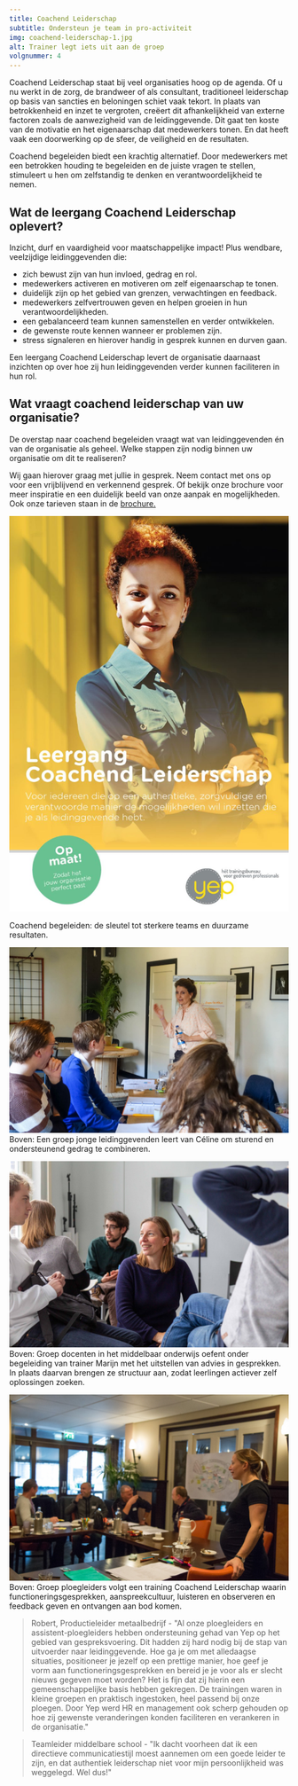 ```yaml
---
title: Coachend Leiderschap
subtitle: Ondersteun je team in pro-activiteit
img: coachend-leiderschap-1.jpg
alt: Trainer legt iets uit aan de groep
volgnummer: 4
---
```


Coachend Leiderschap staat bij veel organisaties hoog op de agenda. Of u nu werkt in de zorg, de brandweer of als consultant, traditioneel leiderschap op basis van sancties en beloningen schiet vaak tekort. In plaats van betrokkenheid en inzet te vergroten, creëert dit afhankelijkheid van externe factoren zoals de aanwezigheid van de leidinggevende. Dit gaat ten koste van de motivatie en het eigenaarschap dat medewerkers tonen. En dat heeft vaak een doorwerking op de sfeer, de veiligheid en de resultaten.

Coachend begeleiden biedt een krachtig alternatief. Door medewerkers met een betrokken houding te begeleiden en de juiste vragen te stellen, stimuleert u hen om zelfstandig te denken en verantwoordelijkheid te nemen.

## Wat de leergang Coachend Leiderschap oplevert?

Inzicht, durf en vaardigheid voor maatschappelijke impact!
Plus wendbare, veelzijdige leidinggevenden die:

- zich bewust zijn van hun invloed, gedrag en rol.
- medewerkers activeren en motiveren om zelf eigenaarschap te tonen.
- duidelijk zijn op het gebied van grenzen, verwachtingen en feedback.
- medewerkers zelfvertrouwen geven en helpen groeien in hun verantwoordelijkheden.
- een gebalanceerd team kunnen samenstellen en verder ontwikkelen.
- de gewenste route kennen wanneer er problemen zijn.
- stress signaleren en hierover handig in gesprek kunnen en durven gaan.

Een leergang Coachend Leiderschap levert de organisatie daarnaast inzichten op over hoe zij hun leidinggevenden verder kunnen faciliteren in hun rol.

## Wat vraagt coachend leiderschap van uw organisatie?

De overstap naar coachend begeleiden vraagt wat van leidinggevenden én van de organisatie als geheel. Welke stappen zijn nodig binnen uw organisatie om dit te realiseren?

Wij gaan hierover graag met jullie in gesprek. Neem contact met ons op voor een vrijblijvend en verkennend gesprek. Of bekijk onze brochure voor meer inspiratie en een duidelijk beeld van onze aanpak en mogelijkheden. Ook onze tarieven staan in de [brochure.](../../Brochure-CL-Yep.pdf)

[![Brochure Talent OntwikkelProgramma Yep Trainingen](./coachend-leiderschap-2.jpg)](../../Brochure-CL-Yep.pdf)

Coachend begeleiden: de sleutel tot sterkere teams en duurzame resultaten.

![Trainer Céline bespreekt met een groep jonge leidinggevenden hoe je als leider sturend en ondersteunend gedrag combineert. ](./coachend-begeleiden-1.jpg) Boven: Een groep jonge leidinggevenden leert van Céline om sturend en ondersteunend gedrag te combineren.

![Trainer Marijn sluit aan bij een LSD gesprek](./communicatie-2.jpg) Boven: Groep docenten in het middelbaar onderwijs oefent onder begeleiding van trainer Marijn met het uitstellen van advies in gesprekken. In plaats daarvan brengen ze structuur aan, zodat leerlingen actiever zelf oplossingen zoeken.

![Groep ploegleiders volgt training coachend begeleiden](./communicatie-3.jpg) Boven: Groep ploegleiders volgt een training Coachend Leiderschap waarin functioneringsgesprekken, aanspreekcultuur, luisteren en observeren en feedback geven en ontvangen aan bod komen.

> Robert, Productieleider metaalbedrijf - "Al onze ploegleiders en assistent-ploegleiders hebben ondersteuning gehad van Yep op het gebied van gespreksvoering. Dit hadden zij hard nodig bij de stap van uitvoerder naar leidinggevende. Hoe ga je om met alledaagse situaties, positioneer je jezelf op een prettige manier, hoe geef je vorm aan functioneringsgesprekken en bereid je je voor als er slecht nieuws gegeven moet worden? Het is fijn dat zij hierin een gemeenschappelijke basis hebben gekregen. De trainingen waren in kleine groepen en praktisch ingestoken, heel passend bij onze ploegen. Door Yep werd HR en management ook scherp gehouden op hoe zij gewenste veranderingen konden faciliteren en verankeren in de organisatie."

> Teamleider middelbare school - "Ik dacht voorheen dat ik een directieve communicatiestijl moest aannemen om een goede leider te zijn, en dat authentiek leiderschap niet voor mijn persoonlijkheid was weggelegd.
> Wel dus!"
